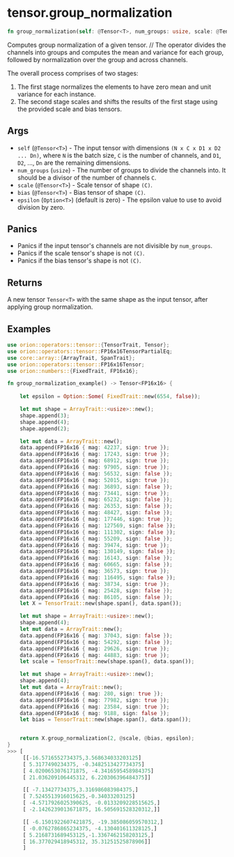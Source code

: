 # tensor.group_normalization
 ``` rust 
fn group_normalization(self: @Tensor<T>, num_groups: usize, scale: @Tensor<T>, bias: @Tensor<T>, epsilon: Option<T>,) -> Tensor<T> ;
```
Computes group normalization of a given tensor. 
//  The operator divides the channels into groups and computes the mean and variance for each group, followed by normalization over the group and across channels.

The overall process comprises of two stages:
1. The first stage normalizes the elements to have zero mean and unit variance for each instance.
2. The second stage scales and shifts the results of the first stage using the provided scale and bias tensors.
## Args

* `self` (`@Tensor<T>`) - The input tensor with dimensions `(N x C x D1 x D2 ... Dn)`, where `N` is the batch size,
  `C` is the number of channels, and `D1`, `D2`, ..., `Dn` are the remaining dimensions.
* `num_groups` (`usize`) - The number of groups to divide the channels into. It should be a divisor of the number of channels `C`.
* `scale` (`@Tensor<T>`) - Scale tensor of shape `(C)`.
* `bias` (`@Tensor<T>`) - Bias tensor of shape `(C)`.
* `epsilon` (`Option<T>`) (default is zero) - The epsilon value to use to avoid division by zero.

## Panics

* Panics if the input tensor's channels are not divisible by `num_groups`.
* Panics if the scale tensor's shape is not `(C)`.
* Panics if the bias tensor's shape is not `(C)`.

## Returns

A new tensor `Tensor<T>` with the same shape as the input tensor, after applying group normalization.

## Examples

```rust
use orion::operators::tensor::{TensorTrait, Tensor};
use orion::operators::tensor::FP16x16TensorPartialEq;
use core::array::{ArrayTrait, SpanTrait};
use orion::operators::tensor::FP16x16Tensor;
use orion::numbers::{FixedTrait, FP16x16};

fn group_normalization_example() -> Tensor<FP16x16> {
   
    let epsilon = Option::Some( FixedTrait::new(6554, false));

    let mut shape = ArrayTrait::<usize>::new();
    shape.append(3);
    shape.append(4);
    shape.append(2);

    let mut data = ArrayTrait::new();
    data.append(FP16x16 { mag: 42237, sign: true });
    data.append(FP16x16 { mag: 17243, sign: true });
    data.append(FP16x16 { mag: 68912, sign: true });
    data.append(FP16x16 { mag: 97905, sign: true });
    data.append(FP16x16 { mag: 56532, sign: false });
    data.append(FP16x16 { mag: 52015, sign: true });
    data.append(FP16x16 { mag: 36893, sign: false });
    data.append(FP16x16 { mag: 73441, sign: true });
    data.append(FP16x16 { mag: 65232, sign: false });
    data.append(FP16x16 { mag: 26353, sign: false });
    data.append(FP16x16 { mag: 48427, sign: false });
    data.append(FP16x16 { mag: 177446, sign: true });
    data.append(FP16x16 { mag: 127569, sign: false });
    data.append(FP16x16 { mag: 111302, sign: false });
    data.append(FP16x16 { mag: 55209, sign: false });
    data.append(FP16x16 { mag: 39474, sign: true });
    data.append(FP16x16 { mag: 130149, sign: false });
    data.append(FP16x16 { mag: 16143, sign: false });
    data.append(FP16x16 { mag: 60665, sign: false });
    data.append(FP16x16 { mag: 36573, sign: true });
    data.append(FP16x16 { mag: 116495, sign: false });
    data.append(FP16x16 { mag: 38734, sign: true });
    data.append(FP16x16 { mag: 25428, sign: false });
    data.append(FP16x16 { mag: 86105, sign: false });
    let X = TensorTrait::new(shape.span(), data.span());

    let mut shape = ArrayTrait::<usize>::new();
    shape.append(4);
    let mut data = ArrayTrait::new();
    data.append(FP16x16 { mag: 37043, sign: false });
    data.append(FP16x16 { mag: 54292, sign: false });
    data.append(FP16x16 { mag: 29626, sign: true });
    data.append(FP16x16 { mag: 44883, sign: true });
    let scale = TensorTrait::new(shape.span(), data.span());

    let mut shape = ArrayTrait::<usize>::new();
    shape.append(4);
    let mut data = ArrayTrait::new();
    data.append(FP16x16 { mag: 280, sign: true });
    data.append(FP16x16 { mag: 77982, sign: true });
    data.append(FP16x16 { mag: 23584, sign: true });
    data.append(FP16x16 { mag: 9188, sign: false });
    let bias = TensorTrait::new(shape.span(), data.span());


    return X.group_normalization(2, @scale, @bias, epsilon); 
}
>>> [
     [[-16.5716552734375,3.568634033203125]
     [ 5.3177490234375, -0.3482513427734375]
     [ 4.0200653076171875, -4.3416595458984375]
     [ 21.036209106445312, 6.220306396484375]]

     [[ -7.13427734375,3.316986083984375,]
     [ 7.5245513916015625,-0.34033203125]
     [ -4.5717926025390625, -0.0133209228515625,]
     [ -2.1426239013671875, 16.505691528320312,]]

     [[ -6.1501922607421875, -19.385086059570312,]
     [ -0.0762786865234375, -4.130401611328125,]
     [ 5.2168731689453125,-1.3367462158203125,]
     [ 16.377029418945312, 35.31251525878906]]
     ]
``` 
